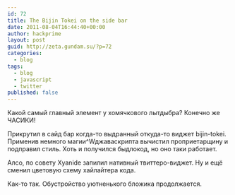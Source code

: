 ```yaml
---
id: 72
title: The Bijin Tokei on the side bar
date: 2011-08-04T16:44:40+00:00
author: hackprime
layout: post
guid: http://zeta.gundam.su/?p=72
categories:
  - blog
tags:
  - blog
  - javascript
  - twitter
published: false
---
```


Какой самый главный элемент у хомячкового лытдыбра? Конечно же ЧАСИКИ!

Прикрутил в сайд бар когда-то выдранный откуда-то виджет bijin-tokei. Применив немного магии^Wджаваскрипта вычистил проприетарщину и подправил стиль. Хоть и получился быдлокод, но оно таки работает.

Алсо, по совету Xyanide запилил нативный твиттеро-виджет. Ну и ещё сменил цветовую схему хайлайтера кода.

Как-то так. Обустройство уютненького бложика продолжается.
